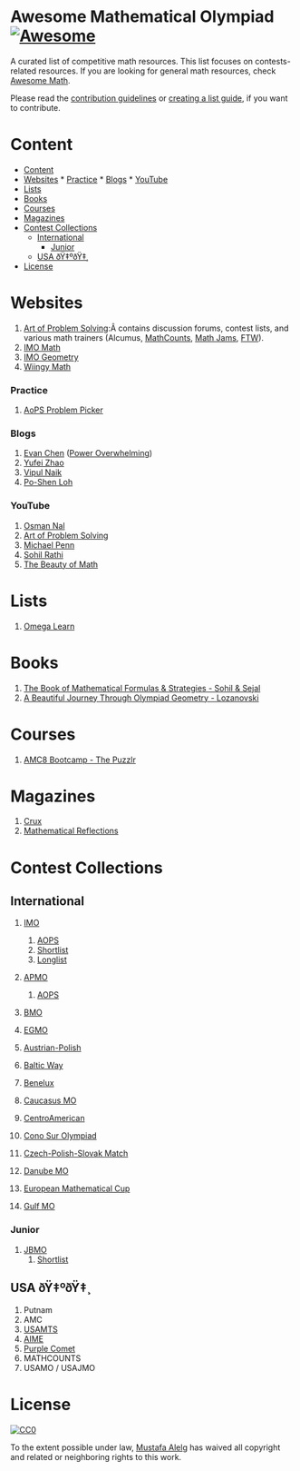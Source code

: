 # Awesome Mathematical Olympiad [![Awesome](https://awesome.re/badge.svg)](https://awesome.re)
A curated list of competitive math resources. This list focuses on contests-related resources. If you are looking for general math resources, check [Awesome Math](https://github.com/rossant/awesome-math).

Please read the [contribution guidelines](./contributing.md) or [creating a list guide](./create-list.md), if you want to contribute.

# Content

<!-- START_TOC -->

* [Content](#content)
* [Websites](#websites)
        * [Practice](#practice)
        * [Blogs](#blogs)
        * [YouTube](#youtube)
* [Lists](#lists)
* [Books](#books)
* [Courses](#courses)
* [Magazines](#magazines)
* [Contest Collections](#contest-collections)
    * [International](#international)
        * [Junior](#junior)
    * [USA ðŸ‡ºðŸ‡¸](#usa-ŸŸ)
* [License](#license)

<!-- END_TOC -->

# Websites

1. [Art of Problem Solving](https://artofproblemsolving.com/):Â contains discussion forums, contest lists, and various math trainers (Alcumus, [MathCounts](https://artofproblemsolving.com/mathcounts_trainer), [Math Jams](https://artofproblemsolving.com/school/mathjams), [FTW](https://artofproblemsolving.com/ftw)).
1. [IMO Math](https://imomath.com)
1. [IMO Geometry](https://imogeometry.blogspot.com)
2. [Wiingy Math](https://wiingy.com/learn/math/) 

### Practice

1. [AoPS Problem Picker](https://vqbc.github.io/trivial/)

### Blogs
1. [Evan Chen](http://web.evanchen.cc) ([Power Overwhelming](https://usamo.wordpress.com/))
1. [Yufei Zhao](http://yufeizhao.com/olympiad)
1. [Vipul Naik](https://www.cmi.ac.in/~vipul/)
1. [Po-Shen Loh](https://www.math.cmu.edu/~ploh/olympiad.shtml)

### YouTube

1. [Osman Nal](https://www.youtube.com/user/osmannal)
1. [Art of Problem Solving](https://www.youtube.com/user/ArtofProblemSolving)
1. [Michael Penn](https://www.youtube.com/c/MichaelPennMath)
1. [Sohil Rathi](https://www.youtube.com/channel/UCDIW29U4zATB2m1lVFu4cyQ)
1. [The Beauty of Math](https://www.youtube.com/c/TheBeautyofMath)

# Lists

1. [Omega Learn](https://www.omegalearn.org/middle-competition-math)

# Books

1. [The Book of Mathematical Formulas & Strategies - Sohil & Sejal](https://www.omegalearn.org/thebookofformulas)
1. [A Beautiful Journey Through Olympiad Geometry - Lozanovski](https://www.olympiadgeometry.com/the-book.html)

# Courses

1. [AMC8 Bootcamp - The Puzzlr](https://thepuzzlr.com/courses/amc-8-bootcamp/)

# Magazines

1. [Crux](https://cms.math.ca/crux/)
1. [Mathematical Reflections](https://www.awesomemath.org/mathematical-reflections/current-issue/)

# Contest Collections

## International

1. [IMO](https://www.imo-official.org/)
   1. [AOPS](https://artofproblemsolving.com/community/c3222_imo)
   1. [Shortlist](https://artofproblemsolving.com/community/c3223_imo_shortlist)
   1. [Longlist](https://artofproblemsolving.com/community/c3224_imo_longlists)

1. [APMO](https://apmo-official.org/)
   1. [AOPS](https://artofproblemsolving.com/community/c3226_apmo)
1. [BMO](https://artofproblemsolving.com/community/c3225_balkan_mo)
1. [EGMO](https://artofproblemsolving.com/community/c3246_egmo)

1. [Austrian-Polish](https://artofproblemsolving.com/community/c3267_austrianpolish)
1. [Baltic Way](https://artofproblemsolving.com/community/c3231_baltic_way)
1. [Benelux](https://artofproblemsolving.com/community/c3242_benelux)
1. [Caucasus MO](https://artofproblemsolving.com/community/c629086_caucasus_mathematical_olympiad)
1. [CentroAmerican](https://artofproblemsolving.com/community/c3230_centroamerican)
1. [Cono Sur Olympiad](https://artofproblemsolving.com/community/c3234_cono_sur_olympiad)
1. [Czech-Polish-Slovak Match](https://artofproblemsolving.com/community/c3244_czechpolishslovak_match)
1. [Danube MO](https://artofproblemsolving.com/community/c551206_danube_competition_in_mathematics)
1. [European Mathematical Cup](https://artofproblemsolving.com/community/c3248_european_mathematical_cup)
1. [Gulf MO](https://artofproblemsolving.com/community/c525584_gulf_math_olympiad)

### Junior

1. [JBMO](https://artofproblemsolving.com/community/c3227_junior_balkan_mo)
   1. [Shortlist](https://artofproblemsolving.com/community/c3240_jbmo_shortlists)

## USA ðŸ‡ºðŸ‡¸

1. Putnam
1. AMC
1. [USAMTS](https://usamts.org)
1. [AIME](https://artofproblemsolving.com/wiki/index.php?title=AIME_Problems_and_Solutions)
1. [Purple Comet](https://purplecomet.org)
1. MATHCOUNTS
1. USAMO / USAJMO

# License

[![CC0](http://i.creativecommons.org/p/zero/1.0/88x31.png)](http://creativecommons.org/publicdomain/zero/1.0/)

To the extent possible under law, [Mustafa Alelg](http://mustafaelg.sa) has waived all copyright and related or neighboring rights to this work.
